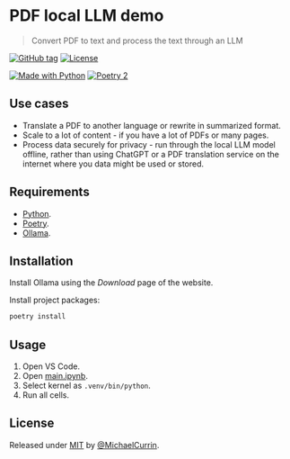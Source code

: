 # PDF local LLM demo
> Convert PDF to text and process the text through an LLM

<!-- Badges generated with https://michaelcurrin.github.io/badge-generator/ -->
[![GitHub tag](https://img.shields.io/github/tag/MichaelCurrin/pdf-local-llm?include_prereleases=&sort=semver)](https://github.com/MichaelCurrin/pdf-local-llm/tags/)
[![License](https://img.shields.io/badge/License-MIT-blue)](#license)

[![Made with Python](https://img.shields.io/badge/dynamic/toml?url=https%3A%2F%2Fraw.githubusercontent.com%2FMichaelCurrin%2Fpdf-local-llm%2Frefs%2Fheads%2Fmain%2Fpyproject.toml&query=project.requires-python&label=python&logo=python&logoColor=white)](https://python.org "Go to Python homepage")
[![Poetry 2](https://img.shields.io/badge/poetry-2-blue)](https://python-poetry.org/ "Go to Poetry homepage")

## Use cases

- Translate a PDF to another language or rewrite in summarized format.
- Scale to a lot of content - if you have a lot of PDFs or many pages.
- Process data securely for privacy - run through the local LLM model offline, rather than using ChatGPT or a PDF translation service on the internet where you data might be used or stored.


## Requirements

- [Python](https://www.python.org/).
- [Poetry](https://python-poetry.org/).
- [Ollama](https://ollama.com/).


## Installation

Install Ollama using the _Download_ page of the website.

Install project packages:

```sh
poetry install
```


## Usage

1. Open VS Code.
1. Open [main.ipynb](/main.ipynb).
1. Select kernel as `.venv/bin/python`.
1. Run all cells.


## License

Released under [MIT](/LICENSE) by [@MichaelCurrin](https://github.com/MichaelCurrin).
